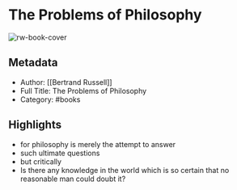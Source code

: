 # The Problems of Philosophy

![rw-book-cover](https://is3-ssl.mzstatic.com/image/thumb/Publication6/v4/9d/a7/7a/9da77a64-6d15-15b6-c51d-270385eae2e8/the_problems_of_philosophy.jpg/1400x1867w.jpg)

## Metadata
- Author: [[Bertrand Russell]]
- Full Title: The Problems of Philosophy
- Category: #books

## Highlights
- for philosophy is merely the attempt to answer
- such ultimate questions
- but critically
- Is there any knowledge in the world which is so certain that no reasonable man could doubt it?
